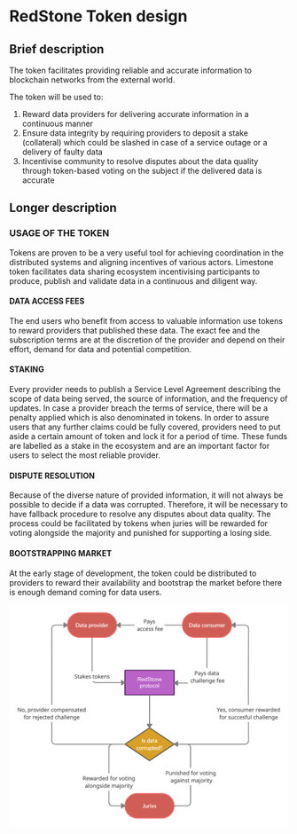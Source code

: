 # RedStone Token design

## Brief description

The token facilitates providing reliable and accurate information to blockchain networks from the external world.

The token will be used to:

1. Reward data providers for delivering accurate information in a continuous manner
2. Ensure data integrity by requiring providers to deposit a stake (collateral) which could be slashed in case of a service outage or a delivery of faulty data
3. Incentivise community to resolve disputes about the data quality through token-based voting on the subject if the delivered data is accurate

## Longer description

### USAGE OF THE TOKEN
Tokens are proven to be a very useful tool for achieving coordination in the distributed systems and aligning incentives of various actors. Limestone token facilitates data sharing ecosystem incentivising participants to produce, publish and validate data in a continuous and diligent way.

#### DATA ACCESS FEES
The end users who benefit from access to valuable information use tokens to reward providers that published these data. The exact fee and the subscription terms are at the discretion of the provider and depend on their effort, demand for data and potential competition.

#### STAKING
Every provider needs to publish a Service Level Agreement describing the scope of data being served, the source of information, and the frequency of updates. In case a provider breach the terms of service, there will be a penalty applied which is also denominated in tokens. In order to assure users that any further claims could be fully covered, providers need to put aside a certain amount of token and lock it for a period of time. These funds are labelled as a stake in the ecosystem and are an important factor for users to select the most reliable provider. 

#### DISPUTE RESOLUTION
Because of the diverse nature of provided information, it will not always be possible to decide if a data was corrupted. Therefore, it will be necessary to have fallback procedure to resolve any disputes about data quality. The process could be facilitated by tokens when juries will be rewarded for voting alongside the majority and punished for supporting a losing side.

#### BOOTSTRAPPING MARKET
At the early stage of development, the token could be distributed to providers to reward their availability and bootstrap the market before there is enough demand coming for data users.

![redstone token design](img/redstone-token-design.png)
